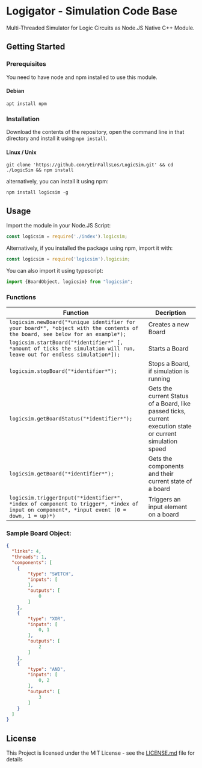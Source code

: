 # Logigator - Simulation Code Base
Multi-Threaded Simulator for Logic Circuits as Node.JS Native C++ Module.
## Getting Started
### Prerequisites
You need to have node and npm installed to use this module.
#### Debian
```shell
apt install npm
```
### Installation
Download the contents of the repository, open the command line in that directory and install it using ```npm install```.
#### Linux / Unix
```shell
git clone 'https://github.com/yEinFallsLos/LogicSim.git' && cd ./LogicSim && npm install
```
alternatively, you can install it using npm:
```shell
npm install logicsim -g
```
## Usage
Import the module in your Node.JS Script:
```javascript
const logicsim = require('./index').logicsim;
```
Alternatively, if you installed the package using npm, import it with:
```javascript
const logicsim = require('logicsim').logicsim;
```
You can also import it using typescript:
```javascript
import {BoardObject, logicsim} from "logicsim";
```
### Functions
| Function  | Decription |
| --- | --- |
| `logicsim.newBoard("*unique identifier for your board*", *object with the contents of the board, see below for an example*);`  | Creates a new Board |
| `logicsim.startBoard("*identifier*" [, *amount of ticks the simulation will run, leave out for endless simulation*]);` | Starts a Board |
| `logicsim.stopBoard("*identifier*");` | Stops a Board, if simulation is running |
| `logicsim.getBoardStatus("*identifier*");` | Gets the current Status of a Board, like passed ticks, current execution state or current simulation speed |
| `logicsim.getBoard("*identifier*");` | Gets the components and their current state of a board |
| `logicsim.triggerInput("*identifier*", *index of component to trigger*, *index of input on component*, *input event (0 = down, 1 = up)*)` | Triggers an input element on a board |
### Sample Board Object:
```json
{
  "links": 4,
  "threads": 1,
  "components": [
  	{
  		"type": "SWITCH",
  		"inputs": [
  		],
  		"outputs": [
  			0
  		]
  	},
  	{
  		"type": "XOR",
  		"inputs": [
  			0, 1
  		],
  		"outputs": [
  			2
  		]
  	},
  	{
  		"type": "AND",
  		"inputs": [
  			0, 2
  		],
  		"outputs": [
  			3
  		]
  	}
  ]
}
```

## License
This Project is licensed under the MIT License - see the [LICENSE.md](LICENSE.md) file for details
